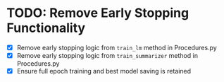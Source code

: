 # TODO: Remove Early Stopping Functionality

- [x] Remove early stopping logic from `train_lm` method in Procedures.py
- [x] Remove early stopping logic from `train_summarizer` method in Procedures.py
- [x] Ensure full epoch training and best model saving is retained
